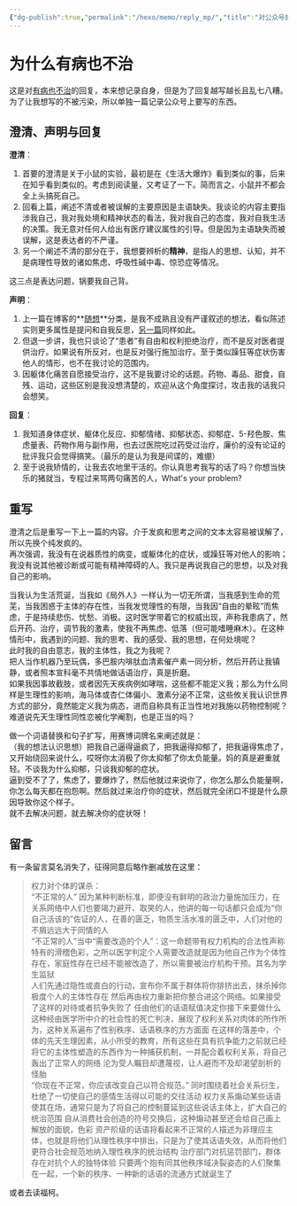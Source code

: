 ```yaml
---
{"dg-publish":true,"permalink":"/hexo/memo/reply_mp/","title":"对公众号的回复","tags":["media"],"created":"2025-05-16T14:39:19.813+08:00"}
---
```



# 为什么有病也不治

这是对[有病也不治](/hexo/memo/no-treatment)的回复，本来想记录自身，但是为了回复越写越长且乱七八糟。  
为了让我想写的不被污染，所以单独一篇记录公众号上要写的东西。

## 澄清、声明与回复

**澄清**：

1. 首要的澄清是关于小鼠的实验，最初是在《生活大爆炸》看到类似的事，后来在知乎看到类似的。考虑到阅读量，又考证了一下。简而言之，小鼠并不都会全上头搞死自己。
2. 回看上篇，阐述不清或者被误解的主要原因是主语缺失。我谈论的内容主要指涉我自己，我对我处境和精神状态的看法，我对我自己的态度，我对自我生活的决策。我无意对任何人给出有医疗建议属性的引导。但是因为主语缺失而被误解，这是表达者的不严谨。
3. 另一个阐述不清的部分在于，我想要辨析的**精神**，是指人的思想、认知，并不是病理性导致的诸如焦虑、呼吸性碱中毒、惊恐症等情况。

这三点是表达问题，锅要我自己背。

**声明**：

1. 上一篇在博客的**[随想](/hexo/memo)**分类，是我不成熟且没有严谨叙述的想法，看似陈述实则更多属性是提问和自我反思，[另一篇](/hexo/memo/unnormal)同样如此。
2. 但退一步讲，我也只谈论了“患者”有自由和权利拒绝治疗，而不是反对医者提供治疗。如果说有所反对，也是反对强行施加治疗。至于类似躁狂等症状伤害他人的情形，也不在我讨论的范围内。
3. 因躯体化痛苦自愿接受治疗，这不是我要讨论的话题。药物、毒品、甜食，自残、运动，这些区别是我没想清楚的，欢迎从这个角度探讨，攻击我的话我只会想笑。

**回复**：

1. 我知道身体症状、躯体化反应、抑郁情绪、抑郁状态、抑郁症、5-羟色胺、焦虑量表、药物作用与副作用，也去过医院吃过药受过治疗，廉价的没有论证的批评我只会觉得搞笑。（最乐的是认为我是间谍的，难绷）
2. 至于说我矫情的，让我去农地里干活的。你认真思考我写的话了吗？你想当快乐的猪就当，专程过来骂两句痛苦的人，What's your problem?

## 重写

澄清之后是重写一下上一篇的内容。介于发疯和思考之间的文本太容易被误解了，所以先换个纯发疯的。  
再次强调，我没有在说器质性的病变，或躯体化的症状，或躁狂等对他人的影响；我没有说其他被诊断或可能有精神障碍的人。我只是再说我自己的思想，以及对我自己的影响。

当我认为生活荒诞，当我如《局外人》一样认为一切无所谓，当我感到生命的荒芜，当我困惑于主体的存在性，当我发觉理性的有限，当我因“自由的晕眩”而焦虑，于是持续悲伤、忧愁、消极。这时医学带着它的权威出现，声称我患病了，然后开药、治疗，调节我的激素，使我不再焦虑、低落（但可能嗜睡麻木）。在这种情形中，我遇到的问题、我的思考、我的感受、我的思想，在何处境呢？  
此时我的自由意志，我的主体性，我之为我呢？  
把人当作机器乃至玩偶，多巴胺内啡肽血清素催产素一同分析，然后开药让我镇静，或者照本宣科毫不共情地做话语治疗，真是折磨。  
如果我因事故截肢，或者因先天疾病例如哮喘，这些都不能定义我；那么为什么同样是生理性的影响，海马体或杏仁体偏小、激素分泌不正常，这些攸关我认识世界方式的部分，竟然能定义我为病态，进而自称具有正当性地对我施以药物控制呢？难道说先天生理性同性恋被化学阉割，也是正当的吗？

做一个词语替换和句子扩写，用赛博词牌名来阐述就是：  
（我的想法认识思想）把我自己逼得逼疯了，把我逼得抑郁了，把我逼得焦虑了，又开始绕回来说什么，哎呀你太消极了你太抑郁了你太负能量。妈的真是避重就轻。不谈我为什么抑郁，只谈我抑郁的症状。  
逼到受不了了，焦虑了，要爆炸了，然后他就过来说你了，你怎么那么负能量啊，你怎么每天都在抱怨啊。然后就过来治疗你的症状，然后就完全闭口不提是什么原因导致你这个样子。  
就不去解决问题，就去解决你的症状呀！

## 留言

有一条留言莫名消失了，征得同意后略作删减放在这里：

> 权力对个体的谋杀：  
> “不正常的人” 因为某种判断标准，即便没有鲜明的政治力量施加压力，在关系网络中人们也要竭力避开、取笑的人，他讲的每一句话都只会成为“你自己活该的”佐证的人，在善的匮乏，物质生活水准的匮乏中，人们对他的不屑远远大于同情的人  
> “不正常的人”当中“需要改造的个人”：这一命题带有权力机构的合法性声称特有的滑稽色彩，之所以医学判定个人需要改造就是因为他自己作为个体性存在，家庭性存在已经不能被改造了，所以需要被治疗机构干预。其名为学生监狱  
> 人们先通过隐性或直白的行动，宣布你不属于群体将你排挤出去，抹杀掉你极度个人的主体性存在 然后再由权力重新把你整合进这个网络。如果接受了这样的对待或者抗争失败了 任由他们的话语赋值决定你接下来要做什么  
> 这种经由医学所中介的社会性的死亡判决，展现了权利关系对肉体的所作所为，这种关系遍布了性别秩序、话语秩序的方方面面
> 在这样的落差中，个体的先天生理因素，从小所受的教育，所有这些在具有抗争能力之前就已经将它的主体性塑造的东西作为一种捕获机制，一并配合着权利关系，将自己轰出了正常人的网络 沦为受人瞩目却遭蔑视，让人避而不及却渴望剖析的怪胎  
> “你现在不正常，你应该改变自己以符合规范。”
> 同时围绕着社会关系衍生，杜绝了一切使自己的感情生活得以可能的交往活动
> 权力关系煽动某些话语使其在场，通常只是为了将自己的控制蔓延到这些说话主体上，扩大自己的统治范围
> 自从消费社会创造的符号交换后，这种煽动甚至还会给自己画上解放的面貌，色彩
> 资产阶级的话语将看起来不正常的人描述为非理应主体，也就是将他们从理性秩序中排出，只是为了使其话语失效，从而将他们更符合社会规范地纳入理性秩序的统治结构
> 治疗部门对抗惩罚部门，群体存在对抗个人的独特体验
> 只要两个抱有同其他秩序域决裂姿态的人们聚集在一起，一个新的秩序、一种新的话语的流通方式就诞生了

或者去读福柯。
